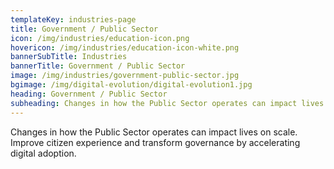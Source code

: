 ```yaml
---
templateKey: industries-page
title: Government / Public Sector
icon: /img/industries/education-icon.png
hovericon: /img/industries/education-icon-white.png
bannerSubTitle: Industries
bannerTitle: Government / Public Sector
image: /img/industries/government-public-sector.jpg
bgimage: /img/digital-evolution/digital-evolution1.jpg
heading: Government / Public Sector
subheading: Changes in how the Public Sector operates can impact lives on scale. Improve citizen experience and transform governance by accelerating digital adoption.
---
```


Changes in how the Public Sector operates can impact lives on scale. Improve citizen experience and transform governance by accelerating digital adoption.
